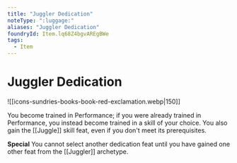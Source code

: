 ```yaml
---
title: "Juggler Dedication"
noteType: ":luggage:"
aliases: "Juggler Dedication"
foundryId: Item.lq68Z4bgvAREgBWe
tags:
  - Item
---
```


# Juggler Dedication
![[icons-sundries-books-book-red-exclamation.webp|150]]

You become trained in Performance; if you were already trained in Performance, you instead become trained in a skill of your choice. You also gain the [[Juggle]] skill feat, even if you don't meet its prerequisites.

**Special** You cannot select another dedication feat until you have gained one other feat from the [[Juggler]] archetype.
